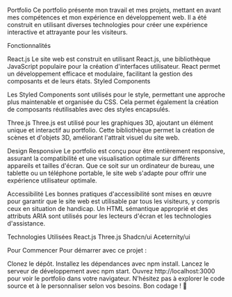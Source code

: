 Portfolio
Ce portfolio présente mon travail et mes projets, mettant en avant mes compétences et mon expérience en développement web. Il a été construit en utilisant diverses technologies pour créer une expérience interactive et attrayante pour les visiteurs.

Fonctionnalités

React.js
Le site web est construit en utilisant React.js, une bibliothèque JavaScript populaire pour la création d'interfaces utilisateur.
React permet un développement efficace et modulaire, facilitant la gestion des composants et de leurs états.
Styled Components

Les Styled Components sont utilisés pour le style, permettant une approche plus maintenable et organisée du CSS.
Cela permet également la création de composants réutilisables avec des styles encapsulés.

Three.js
Three.js est utilisé pour les graphiques 3D, ajoutant un élément unique et interactif au portfolio.
Cette bibliothèque permet la création de scènes et d'objets 3D, améliorant l'attrait visuel du site web.

Design Responsive
Le portfolio est conçu pour être entièrement responsive, assurant la compatibilité et une visualisation optimale sur différents appareils et tailles d'écran.
Que ce soit sur un ordinateur de bureau, une tablette ou un téléphone portable, le site web s'adapte pour offrir une expérience utilisateur optimale.

Accessibilité
Les bonnes pratiques d'accessibilité sont mises en œuvre pour garantir que le site web est utilisable par tous les visiteurs, y compris ceux en situation de handicap.
Un HTML sémantique approprié et des attributs ARIA sont utilisés pour les lecteurs d'écran et les technologies d'assistance.


Technologies Utilisées
React.js
Three.js
Shadcn/ui
Aceternity/ui

Pour Commencer
Pour démarrer avec ce projet :

Clonez le dépôt.
Installez les dépendances avec npm install.
Lancez le serveur de développement avec npm start.
Ouvrez http://localhost:3000 pour voir le portfolio dans votre navigateur.
N'hésitez pas à explorer le code source et à le personnaliser selon vos besoins. Bon codage ! 🚀

